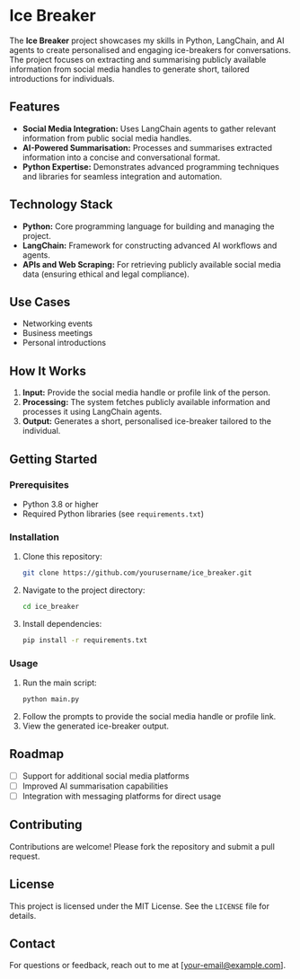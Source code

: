# Ice Breaker

The **Ice Breaker** project showcases my skills in Python, LangChain, and AI agents to create personalised and engaging ice-breakers for conversations. The project focuses on extracting and summarising publicly available information from social media handles to generate short, tailored introductions for individuals.

## Features
- **Social Media Integration:** Uses LangChain agents to gather relevant information from public social media handles.
- **AI-Powered Summarisation:** Processes and summarises extracted information into a concise and conversational format.
- **Python Expertise:** Demonstrates advanced programming techniques and libraries for seamless integration and automation.

## Technology Stack
- **Python:** Core programming language for building and managing the project.
- **LangChain:** Framework for constructing advanced AI workflows and agents.
- **APIs and Web Scraping:** For retrieving publicly available social media data (ensuring ethical and legal compliance).

## Use Cases
- Networking events
- Business meetings
- Personal introductions

## How It Works
1. **Input:** Provide the social media handle or profile link of the person.
2. **Processing:** The system fetches publicly available information and processes it using LangChain agents.
3. **Output:** Generates a short, personalised ice-breaker tailored to the individual.

## Getting Started

### Prerequisites
- Python 3.8 or higher
- Required Python libraries (see `requirements.txt`)

### Installation
1. Clone this repository:
   ```bash
   git clone https://github.com/yourusername/ice_breaker.git
   ```
2. Navigate to the project directory:
   ```bash
   cd ice_breaker
   ```
3. Install dependencies:
   ```bash
   pip install -r requirements.txt
   ```

### Usage
1. Run the main script:
   ```bash
   python main.py
   ```
2. Follow the prompts to provide the social media handle or profile link.
3. View the generated ice-breaker output.

## Roadmap
- [ ] Support for additional social media platforms
- [ ] Improved AI summarisation capabilities
- [ ] Integration with messaging platforms for direct usage

## Contributing
Contributions are welcome! Please fork the repository and submit a pull request.

## License
This project is licensed under the MIT License. See the `LICENSE` file for details.

## Contact
For questions or feedback, reach out to me at [your-email@example.com].

